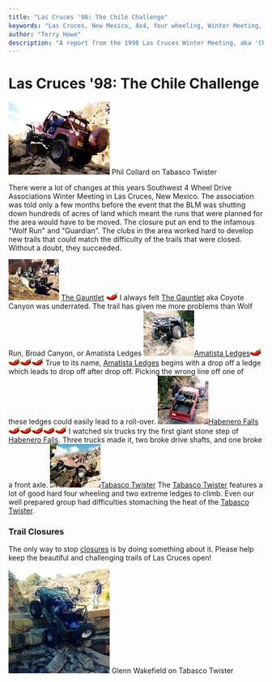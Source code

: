 ```yaml
---
title: "Las Cruces '98: The Chile Challenge"
keywords: "Las Cruces, New Mexico, 4x4, four wheeling, Winter Meeting, 1998, Chile Challenge, Guardian, Wolf Run, Gauntlet, Tabasco Twister, Habenero Falls, Amatista Ledges, Jeep, Toyota, Ford, Bronco, CJ, Wrangler, Kronos"
author: "Terry Howe"
description: "A report from the 1998 Las Cruces Winter Meeting, aka 'Chile Challenge'.  Trail reports from the Gauntlet, Amatista Ledges, and Tabasco Twister (aka Kronos)."
---
```

# Las Cruces '98: The Chile Challenge

[![Phil Collard on Tabasco Twister](../../img/terry/trail/lc98b_.jpg)](../../img/terry/trail/lc98b.jpg) Phil Collard on Tabasco Twister

There were a lot of changes at this years Southwest 4 Wheel Drive Associations Winter Meeting in Las Cruces, New Mexico. The association was told only a few months before the event that the BLM was shutting down hundreds of acres of land which meant the runs that were planned for the area would have to be moved. The closure put an end to the infamous "Wolf Run" and "Guardian". The clubs in the area worked hard to develop new trails that could match the difficulty of the trails that were closed. Without a doubt, they succeeded.

[![Gauntlet](../../img/terry/trail/lc98tocg.jpg)](lc98_gauntlet.md) [The Gauntlet](lc98_gauntlet.md) ![](../../img/terry/trail/pepper.gif)
I always felt [The Gauntlet](lc98_gauntlet.md) aka Coyote Canyon was underrated. The trail has given me more problems than Wolf Run, Broad Canyon, or Amatista Ledges [![Amatista Ledges](../../img/terry/trail/lc98toca.jpg)](lc98_amatista.md)[Amatista Ledges](lc98_amatista.md)![](../../img/terry/trail/pepper.gif)![](../../img/terry/trail/pepper.gif)![](../../img/terry/trail/pepper.gif)![](../../img/terry/trail/pepper.gif)
True to its name, [Amatista Ledges](lc98_amatista.md) begins with a drop off a ledge which leads to drop off after drop off. Picking the wrong line off one of these ledges could easily lead to a roll-over. [![Habenero Falls](../../img/terry/trail/lc98toch.jpg)](lc98_habenero.md)[Habenero Falls](lc98_habenero.md)![](../../img/terry/trail/pepper.gif)![](../../img/terry/trail/pepper.gif)![](../../img/terry/trail/pepper.gif)![](../../img/terry/trail/pepper.gif)![](../../img/terry/trail/pepper.gif)
I watched six trucks try the first giant stone step of [Habenero Falls](lc98_habenero.md). Three trucks made it, two broke drive shafts, and one broke a front axle. [![Tabasco Twister](../../img/terry/trail/lc98toc_.jpg)](lc98_tabasco.md)[Tabasco Twister](lc98_tabasco.md)
The [Tabasco Twister](lc98_tabasco.md) features a lot of good hard four wheeling and two extreme ledges to climb. Even our well prepared group had difficulties stomaching the heat of the [Tabasco Twister](lc98_tabasco.md).

### Trail Closures

The only way to stop [closures](lc98_closure.md) is by doing something about it. Please help keep the beautiful and challenging trails of Las Cruces open!

[![Glenn Wakefield on Tabasco Twister](../../img/terry/trail/lc984_.jpg)](../../img/terry/trail/lc984.jpg)
Glenn Wakefield on Tabasco Twister